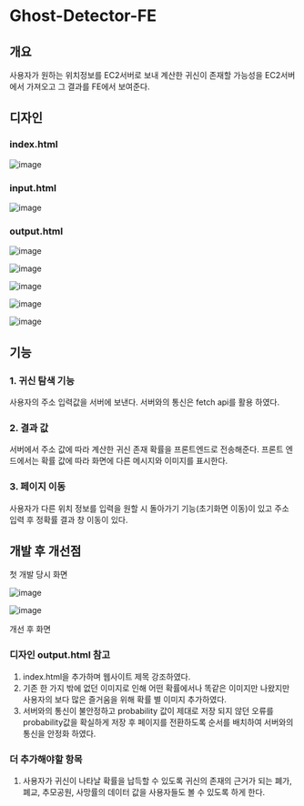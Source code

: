 # Ghost-Detector-FE

## 개요

사용자가 원하는 위치정보를 EC2서버로 보내 계산한 귀신이 존재할 가능성을 EC2서버에서 가져오고 그 결과를 FE에서 보여준다.

## 디자인

### index.html

![image](https://github.com/Ghost-Detector/Ghost-Detector-FE/assets/112530022/2a14fbfe-a200-40ed-b0d7-b2e2d3bb335a)


### input.html

![image](https://github.com/Ghost-Detector/Ghost-Detector-FE/assets/112530022/1b3476e2-90de-428f-bc55-f56fb2ee65c2)

### output.html

![image](https://github.com/Ghost-Detector/Ghost-Detector-FE/assets/117438347/55b5963b-ba76-4301-95b5-e708d83cc4a3)

![image](https://github.com/Ghost-Detector/Ghost-Detector-FE/assets/117438347/6cf6583f-b207-4908-9631-31202a97268d)

![image](https://github.com/Ghost-Detector/Ghost-Detector-FE/assets/117438347/84128dc2-73da-4ef0-91e9-98eabc0106f5)

![image](https://github.com/Ghost-Detector/Ghost-Detector-FE/assets/117438347/4b629ee9-54ed-473d-bf46-d248552f5163)

![image](https://github.com/Ghost-Detector/Ghost-Detector-FE/assets/117438347/eed704a4-88df-4c7b-bb9c-e86fe30d3dc1)




## 기능

### 1. 귀신 탐색 기능
사용자의 주소 입력값을 서버에 보낸다. 서버와의 통신은 fetch api를 활용 하였다.

### 2. 결과 값
서버에서 주소 값에 따라 계산한 귀신 존재 확률을 프론트엔드로 전송해준다. 프론트 엔드에서는 확률 값에 따라 화면에 다른 메시지와 이미지를 표시한다.

### 3. 페이지 이동
사용자가 다른 위치 정보를 입력을 원할 시 돌아가기 기능(초기화면 이동)이 있고 주소 입력 후 정확률 결과 창 이동이 있다. 



## 개발 후 개선점

첫 개발 당시 화면


![image](https://github.com/Ghost-Detector/Ghost-Detector-FE/assets/112530022/341b1f7e-ab5f-484f-82ae-9165472bc546)


![image](https://github.com/Ghost-Detector/Ghost-Detector-FE/assets/112530022/6e5791cd-d588-44de-ab9c-02720153de3f)

개선 후 화면

### 디자인 output.html 참고

1. index.html을 추가하며 웹사이트 제목 강조하였다.
2. 기존 한 가지 밖에 없던 이미지로 인해 어떤 확률에서나 똑같은 이미지만 나왔지만 사용자의 보다 많은 즐거움을 위해 확률 별 이미지 추가하였다.
3. 서버와의 통신이 불안정하고 probability 값이 제대로 저장 되지 않던 오류를 probability값을 확실하게 저장 후 페이지를 전환하도록 순서를 배치하여 서버와의 통신을 안정화 하였다.


### 더 추가해야할 항목 
1. 사용자가 귀신이 나타날 확률을 납득할 수 있도록 귀신의 존재의 근거가 되는 폐가, 폐교, 추모공원, 사망률의 데이터 값을 사용자들도 볼 수 있도록 하게 한다.





